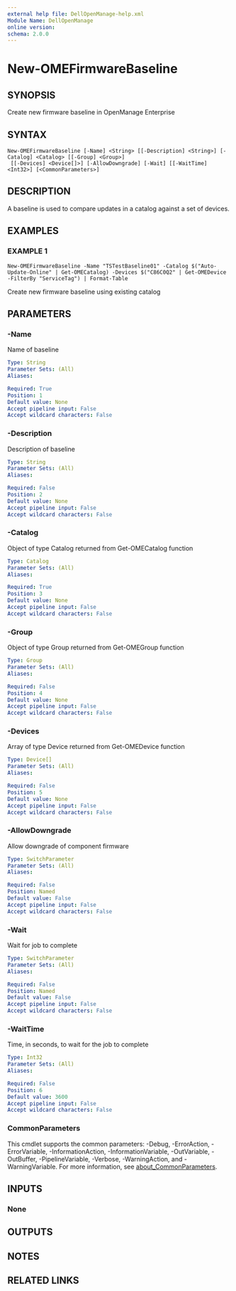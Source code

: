 ```yaml
---
external help file: DellOpenManage-help.xml
Module Name: DellOpenManage
online version:
schema: 2.0.0
---
```


# New-OMEFirmwareBaseline

## SYNOPSIS
Create new firmware baseline in OpenManage Enterprise

## SYNTAX

```
New-OMEFirmwareBaseline [-Name] <String> [[-Description] <String>] [-Catalog] <Catalog> [[-Group] <Group>]
 [[-Devices] <Device[]>] [-AllowDowngrade] [-Wait] [[-WaitTime] <Int32>] [<CommonParameters>]
```

## DESCRIPTION
A baseline is used to compare updates in a catalog against a set of devices.

## EXAMPLES

### EXAMPLE 1
```
New-OMEFirmwareBaseline -Name "TSTestBaseline01" -Catalog $("Auto-Update-Online" | Get-OMECatalog) -Devices $("C86C0Q2" | Get-OMEDevice -FilterBy "ServiceTag") | Format-Table
```

Create new firmware baseline using existing catalog

## PARAMETERS

### -Name
Name of baseline

```yaml
Type: String
Parameter Sets: (All)
Aliases:

Required: True
Position: 1
Default value: None
Accept pipeline input: False
Accept wildcard characters: False
```

### -Description
Description of baseline

```yaml
Type: String
Parameter Sets: (All)
Aliases:

Required: False
Position: 2
Default value: None
Accept pipeline input: False
Accept wildcard characters: False
```

### -Catalog
Object of type Catalog returned from Get-OMECatalog function

```yaml
Type: Catalog
Parameter Sets: (All)
Aliases:

Required: True
Position: 3
Default value: None
Accept pipeline input: False
Accept wildcard characters: False
```

### -Group
Object of type Group returned from Get-OMEGroup function

```yaml
Type: Group
Parameter Sets: (All)
Aliases:

Required: False
Position: 4
Default value: None
Accept pipeline input: False
Accept wildcard characters: False
```

### -Devices
Array of type Device returned from Get-OMEDevice function

```yaml
Type: Device[]
Parameter Sets: (All)
Aliases:

Required: False
Position: 5
Default value: None
Accept pipeline input: False
Accept wildcard characters: False
```

### -AllowDowngrade
Allow downgrade of component firmware

```yaml
Type: SwitchParameter
Parameter Sets: (All)
Aliases:

Required: False
Position: Named
Default value: False
Accept pipeline input: False
Accept wildcard characters: False
```

### -Wait
Wait for job to complete

```yaml
Type: SwitchParameter
Parameter Sets: (All)
Aliases:

Required: False
Position: Named
Default value: False
Accept pipeline input: False
Accept wildcard characters: False
```

### -WaitTime
Time, in seconds, to wait for the job to complete

```yaml
Type: Int32
Parameter Sets: (All)
Aliases:

Required: False
Position: 6
Default value: 3600
Accept pipeline input: False
Accept wildcard characters: False
```

### CommonParameters
This cmdlet supports the common parameters: -Debug, -ErrorAction, -ErrorVariable, -InformationAction, -InformationVariable, -OutVariable, -OutBuffer, -PipelineVariable, -Verbose, -WarningAction, and -WarningVariable. For more information, see [about_CommonParameters](http://go.microsoft.com/fwlink/?LinkID=113216).

## INPUTS

### None
## OUTPUTS

## NOTES

## RELATED LINKS
